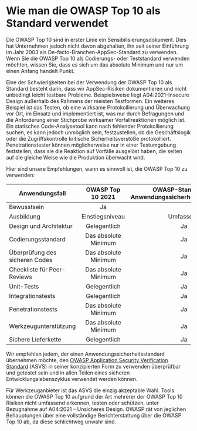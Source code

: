 # Wie man die OWASP Top 10 als Standard verwendet

Die OWASP Top 10 sind in erster Linie ein Sensibilisierungsdokument. Dies hat Unternehmen jedoch nicht davon abgehalten, ihn seit seiner Einführung im Jahr 2003 als De-facto-Branchen-AppSec-Standard zu verwenden. Wenn Sie die OWASP Top 10 als Codierungs- oder Teststandard verwenden möchten, wissen Sie, dass es sich um das absolute Minimum und nur um einen Anfang handelt Punkt.

Eine der Schwierigkeiten bei der Verwendung der OWASP Top 10 als Standard besteht darin, dass wir AppSec-Risiken dokumentieren und nicht unbedingt leicht testbare Probleme. Beispielsweise liegt A04:2021-Insecure Design außerhalb des Rahmens der meisten Testformen. Ein weiteres Beispiel ist das Testen, ob eine wirksame Protokollierung und Überwachung vor Ort, im Einsatz und implementiert ist, was nur durch Befragungen und die Anforderung einer Stichprobe wirksamer Vorfallreaktionen möglich ist. Ein statisches Code-Analysetool kann nach fehlender Protokollierung suchen, es kann jedoch unmöglich sein, festzustellen, ob die Geschäftslogik oder die Zugriffskontrolle kritische Sicherheitsverstöße protokolliert. Penetrationstester können möglicherweise nur in einer Testumgebung feststellen, dass sie die Reaktion auf Vorfälle ausgelöst haben, die selten auf die gleiche Weise wie die Produktion überwacht wird.

Hier sind unsere Empfehlungen, wann es sinnvoll ist, die OWASP Top 10 zu verwenden:

| Anwendungsfall | OWASP Top 10 2021 | OWASP-Standard zur Anwendungssicherheitsüberprüfung |
|-------------------------|:-------------------:|:--------------------------------------------------:|
| Bewusstsein | Ja | |
| Ausbildung | Einstiegsniveau | Umfassend |
| Design und Architektur | Gelegentlich | Ja |
| Codierungsstandard | Das absolute Minimum | Ja |
| Überprüfung des sicheren Codes | Das absolute Minimum | Ja |
| Checkliste für Peer-Reviews | Das absolute Minimum | Ja |
| Unit-Tests | Gelegentlich | Ja |
| Integrationstests | Gelegentlich | Ja |
| Penetrationstests | Das absolute Minimum | Ja |
| Werkzeugunterstützung | Das absolute Minimum | Ja |
| Sichere Lieferkette | Gelegentlich | Ja |

Wir empfehlen jedem, der einen Anwendungssicherheitsstandard übernehmen möchte, den [OWASP Application Security Verification Standard](https://owasp.org/www-project-application-security-verification-standard/) (ASVS) in seiner konzipierten Form zu verwenden überprüfbar und getestet sein und in allen Teilen eines sicheren Entwicklungslebenszyklus verwendet werden können.

Für Werkzeuganbieter ist das ASVS die einzig akzeptable Wahl. Tools können die OWASP Top 10 aufgrund der Art mehrerer der OWASP Top 10 Risiken nicht umfassend erkennen, testen oder schützen, unter Bezugnahme auf A04:2021 – Unsicheres Design. OWASP rät von jeglichen Behauptungen über eine vollständige Berichterstattung über die OWASP Top 10 ab, da diese schlichtweg unwahr sind.
